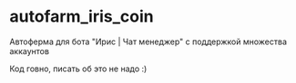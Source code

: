 # autofarm_iris_coin
Автоферма для бота "Ирис | Чат менеджер" с поддержкой множества аккаунтов


Код говно, писать об это не надо :)
